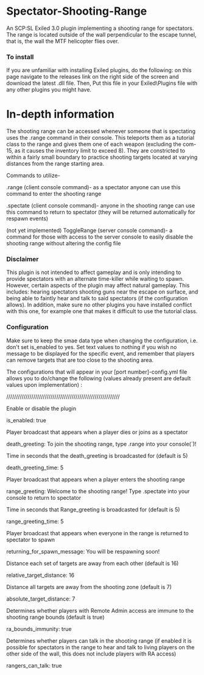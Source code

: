 # Spectator-Shooting-Range
An SCP:SL Exiled 3.0 plugin implementing a shooting range for spectators. The range is located outside of the wall perpendicular to the escape tunnel, that is, the wall the MTF helicopter flies over.

### To install
If you are unfamiliar with installing Exiled plugins, do the following: on this page navigate to the releases link on the right side of the screen and download the latest .dll file. Then, Put this file in your Exiled\Plugins file with any other plugins you might have. 

# In-depth information
The shooting range can be accessed whenever someone that is spectating uses the .range command in their console. This teleports them as a tutorial class to the range and gives them one of each weapon (excluding the com-15, as it causes the inventory limit to exceed 8). They are constricted to within a fairly small boundary to practice shooting targets located at varying distances from the range starting area.

Commands to utilize-

.range (client console command)- as a spectator anyone can use this command to enter the shooting range

.spectate (client console command)- anyone in the shooting range can use this command to return to spectator (they will be returned automatically for respawn events)

(not yet implemented) ToggleRange (server console command)- a command for those with access to the server console to easily disable the shooting range without altering the config file

### Disclaimer
This plugin is not intended to affect gameplay and is only intending to provide spectators with an alternate time-killer while waiting to spawn. However, certain aspects of the plugin may affect natural gameplay. This includes: hearing spectators shooting guns near the escape on surface, and being able to faintly hear and talk to said spectators (if the configuration allows). In addition, make sure no other plugins you have installed conflict with this one, for example one that makes it difficult to use the tutorial class.

### Configuration
Make sure to keep the smae data type when changing the configuration, i.e. don't set is_enabled to yes. Set text values to nothing if you wish no message to be displayed for the specific event, and remember that players can remove targets that are too close to the shooting area.


The configurations that will appear in your [port number]-config.yml file allows you to do/change the following (values already present are default values upon implementation)
:
 

///////////////////////////////////////////////////////////

Enable or disable the plugin 

  is_enabled: true

Player broadcast that appears when a player dies or joins as a spectator
  
  death_greeting: To join the shooting range, type .range into your console(`)!

Time in seconds that the death_greeting is broadcasted for (default is 5)
  
  death_greeting_time: 5

Player broadcast that appears when a player enters the shooting range
  
  range_greeting: Welcome to the shooting range! Type .spectate into your console to return to spectator

Time in seconds that Range_greeting is broadcasted for (default is 5)
  
  range_greeting_time: 5

Player broadcast that appears when everyone in the range is returned to spectator to spawn
  
  returning_for_spawn_message: You will be respawning soon!

Distance each set of targets are away from each other (default is 16)
  
  relative_target_distance: 16

Distance all targets are away from the shooting zone (default is 7)
  
  absolute_target_distance: 7

Determines whether players with Remote Admin access are immune to the shooting range bounds (default is true)
  
  ra_bounds_immunity: true

Determines whether players can talk in the shooting range (if enabled it is possible for spectators in the range to hear and talk to living players on the other side of the wall, this does not include players with RA access)
  
  rangers_can_talk: true
